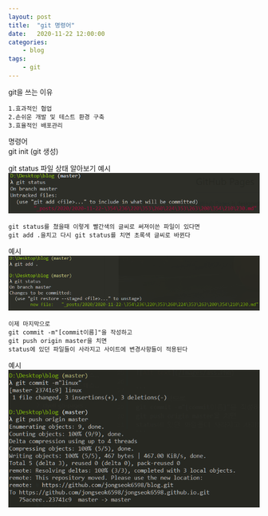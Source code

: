 ```yaml
---
layout: post
title:	"git 명령어"
date:	2020-11-22 12:00:00
categories:
    - blog
tags:
    - git
---
```

git을 쓰는 이유
```
1.효과적인 협업
2.손쉬운 개발 및 테스트 환경 구축
3.효율적인 배포관리
```
명령어   
git init (git 생성)   
   
git status 파일 상태 알아보기
예시
![Alt text](/images/asx.PNG)
```
git status를 쳤을때 이렇게 빨간색의 글씨로 써져이쓴 파일이 있다면
git add .을치고 다시 git status를 치면 초록색 글씨로 바뀐다
```
예시
![Alt text](/images/ass.PNG)

```
이제 마지막으로
git commit -m"[commit이름]"을 작성하고
git push origin master을 치면
status에 있던 파일들이 사라지고 사이트에 변경사항들이 적용된다
```
예시
![Alt text](/images/asd.PNG)

